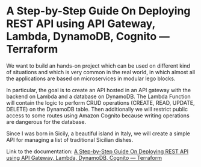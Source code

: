 # A Step-by-Step Guide On Deploying REST API using API Gateway, Lambda, DynamoDB, Cognito — Terraform

We want to build an hands-on project which can be used on different kind of situations and which is very common in the real world, in which almost all the applications are based on microservices in modular lego blocks.

In particular, the goal is to create an API hosted in an API gateway with the backend on Lambda and a database on DynamoDB. The Lambda Function will contain the logic to perform CRUD operations (CREATE, READ, UPDATE, DELETE) on the DynamoDB table. Then additionally we will restrict public access to some routes using Amazon Cognito because writing operations are dangerous for the database.

Since I was born in Sicily, a beautiful island in Italy, we will create a simple API for managing a list of traditional Sicilian dishes.

Link to the documentation:
[A Step-by-Step Guide On Deploying REST API using API Gateway, Lambda, DynamoDB, Cognito — Terraform](https://medium.com/@mattiamazzari/a-step-by-step-guide-on-deploying-rest-api-using-api-gateway-lambda-cognito-terraform-f277814d048e)
